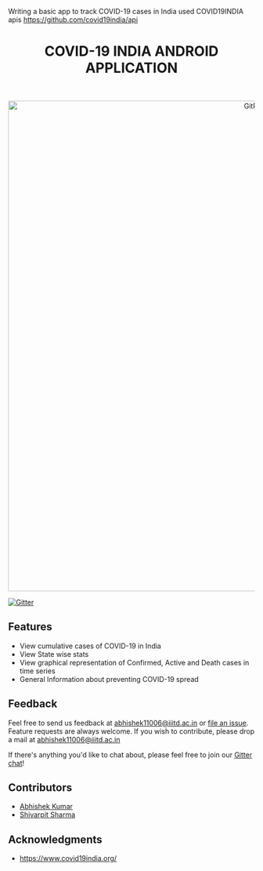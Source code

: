 Writing a basic app to track COVID-19 cases in India used COVID19INDIA apis https://github.com/covid19india/api

<h1 align="center"> COVID-19 INDIA ANDROID APPLICATION </h1> <br>
<p align="center">
  <a href="https://gitpoint.co/">
    <img alt="GitPoint" title="GitPoint" src="https://img.techpowerup.org/200330/covid19app-feature.png" width="1000">
  </a>
</p>

[![Gitter](https://badges.gitter.im/COVID-19_INDIA_APP/community.svg)](https://gitter.im/COVID-19_INDIA_APP/community?utm_source=badge&utm_medium=badge&utm_campaign=pr-badge)




## Features

* View cumulative cases of COVID-19 in India
* View State wise stats
* View graphical representation of Confirmed, Active and Death cases in time series
* General Information about preventing COVID-19 spread

## Feedback

Feel free to send us feedback at abhishek11006@iiitd.ac.in or [file an issue](https://github.com/abhiMishka/Covid19IndiaTrackApp/issues/new). Feature requests are always welcome. If you wish to contribute, please drop a mail at abhishek11006@iiitd.ac.in

If there's anything you'd like to chat about, please feel free to join our [Gitter chat](https://gitter.im/COVID-19_INDIA_APP/community?utm_source=share-link&utm_medium=link&utm_campaign=share-link)!

## Contributors

* [Abhishek Kumar](https://www.linkedin.com/in/abhishekkumariiitdelhi/) 
* [Shivarpit Sharma](https://www.linkedin.com/in/shivarpit-sharma-67541014b/) 


## Acknowledgments

* https://www.covid19india.org/
